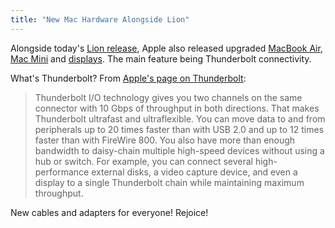 ```yaml
---
title: "New Mac Hardware Alongside Lion"
---
```

<p>Alongside today's <a href="https://chrisenns.com/2011/07/20/mac-os-x-lion-available-in-the-mac-app-store/">Lion release</a>, Apple also released upgraded <a href="https://www.apple.com/ca/macbookair/">MacBook Air</a>, <a href="https://www.apple.com/ca/macmini/">Mac Mini</a> and <a href="https://www.apple.com/ca/displays/">displays</a>. The main feature being Thunderbolt connectivity.</p>
<p>What's Thunderbolt? From <a href="https://www.apple.com/ca/thunderbolt/">Apple's page on Thunderbolt</a>:</p>
<blockquote><p>Thunderbolt I/O technology gives you two channels on the same connector with 10 Gbps of throughput in both directions. That makes Thunderbolt ultrafast and ultraflexible. You can move data to and from peripherals up to 20 times faster than with USB 2.0 and up to 12 times faster than with FireWire 800. You also have more than enough bandwidth to daisy-chain multiple high-speed devices without using a hub or switch. For example, you can connect several high-performance external disks, a video capture device, and even a display to a single Thunderbolt chain while maintaining maximum throughput.</p></blockquote>
<p>New cables and adapters for everyone! Rejoice!</p>
